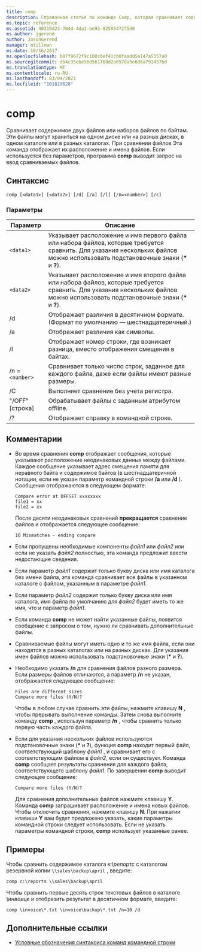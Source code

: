 ```yaml
---
title: comp
description: Справочная статья по команде Comp, которая сравнивает содержимое двух файлов или наборов файлов по байтам.
ms.topic: reference
ms.assetid: 40319d23-704d-4da1-be93-8259547275d0
ms.author: jgerend
author: JasonGerend
manager: mtillman
ms.date: 10/16/2017
ms.openlocfilehash: b07f9672f9c108c0ef41cb0faadd5a147a5357a0
ms.sourcegitcommit: db4c35ebe56d561768d2a657da9e6d6a791457bd
ms.translationtype: MT
ms.contentlocale: ru-RU
ms.lasthandoff: 03/04/2021
ms.locfileid: "101819628"
---
```

# <a name="comp"></a>comp

Сравнивает содержимое двух файлов или наборов файлов по байтам. Эти файлы могут храниться на одном диске или на разных дисках, в одном каталоге или в разных каталогах. При сравнении файлов Эта команда отображает их расположение и имена файлов. Если используется без параметров, программа **comp** выводит запрос на ввод сравниваемых файлов.

## <a name="syntax"></a>Синтаксис

```
comp [<data1>] [<data2>] [/d] [/a] [/l] [/n=<number>] [/c]
```

### <a name="parameters"></a>Параметры

| Параметр | Описание |
| --------- | ----------- |
| `<data1>` | Указывает расположение и имя первого файла или набора файлов, которые требуется сравнить. Для указания нескольких файлов можно использовать подстановочные знаки (**&#42;** и **?**). |
| `<data2>` | Указывает расположение и имя второго файла или набора файлов, которые требуется сравнить. Для указания нескольких файлов можно использовать подстановочные знаки (**&#42;** и **?**). |
| /d | Отображает различия в десятичном формате. (Формат по умолчанию — шестнадцатеричный.) |
| /a | Отображает различия как символы. |
| /l | Отображает номер строки, где возникает разница, вместо отображения смещения в байтах. |
| /n =`<number>` | Сравнивает только число строк, заданное для каждого файла, даже если файлы имеют разные размеры. |
| /C | Выполняет сравнение без учета регистра. |
| "/OFF" [строка] | Обрабатывает файлы с заданным атрибутом offline. |
| /? | Отображает справку в командной строке. |

## <a name="remarks"></a>Комментарии

- Во время сравнения **comp** отображает сообщения, которые указывают расположение неодинаковых данных между файлами. Каждое сообщение указывает адрес смещения памяти для неравного байта и содержимое байтов (в шестнадцатеричной нотации, если не указан параметр командной строки **/a** или **/d** ). Сообщения отображаются в следующем формате:

    ```
    Compare error at OFFSET xxxxxxxx
    file1 = xx
    file2 = xx
    ```

    После десяти неодинаковых сравнений **прекращается** сравнение файлов и отображается следующее сообщение:

    `10 Mismatches - ending compare`

- Если пропущены необходимые компоненты *файл1* или *файл2* или если не указать *файл2* полностью, эта команда предложит ввести недостающие сведения.

- Если параметр *файл1* содержит только букву диска или имя каталога без имени файла, эта команда сравнивает все файлы в указанном каталоге с файлом, указанным в параметре *файл1*.

- Если параметр *файл2* содержит только букву диска или имя каталога, имя файла по умолчанию для *файл2* будет иметь то же имя, что и параметр *файл1*.

- Если команда **comp** не может найти указанные файлы, появится сообщение с запросом о том, нужно ли сравнивать дополнительные файлы.

- Сравниваемые файлы могут иметь одно и то же имя файла, если они находятся в разных каталогах или на разных дисках. Для указания имен файлов можно использовать подстановочные знаки (**&#42;** и **?**).

- Необходимо указать **/n** для сравнения файлов разного размера. Если размеры файлов отличаются, а параметр **/n** не указан, отображается следующее сообщение:

    ```
    Files are different sizes
    Compare more files (Y/N)?
    ```

    Чтобы в любом случае сравнить эти файлы, нажмите клавишу **N** , чтобы прерывать выполнение команды. Затем снова выполните команду **comp** , используя параметр **/n** , чтобы сравнить только первую часть каждого файла.

- Если для указания нескольких файлов используются подстановочные знаки (**&#42;** и **?**), функция **comp** находит первый файл, соответствующий шаблону *файл1* , и сравнивает его с соответствующим файлом в *файл2*, если он существует. Команда **comp** сообщает результаты сравнения для каждого файла, соответствующего шаблону *файл1*. По завершении **comp** выводит следующее сообщение:

    `Compare more files (Y/N)?`

    Для сравнения дополнительных файлов нажмите клавишу **Y**. Команда **comp** запрашивает расположение и имена новых файлов. Чтобы отключить сравнения, нажмите клавишу **N**. При нажатии клавиши **Y** вам будет предложено указать, какие параметры командной строки следует использовать. Если не указать параметры командной строки, **comp** использует указанные ранее.

## <a name="examples"></a>Примеры

Чтобы сравнить содержимое каталога *к:\репортс* с каталогом резервной копии `\\sales\backup\april` , введите:

```
comp c:\reports \\sales\backup\april
```

Чтобы сравнить первые десять строк текстовых файлов в каталоге *\инвоице* и отобразить результат в десятичном формате, введите:

```
comp \invoice\*.txt \invoice\backup\*.txt /n=10 /d
```

## <a name="additional-references"></a>Дополнительные ссылки

- [Условные обозначения синтаксиса команд командной строки](command-line-syntax-key.md)
